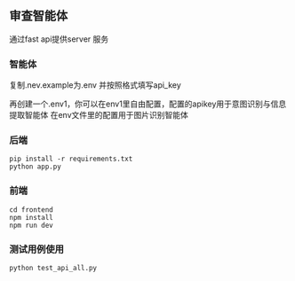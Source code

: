## 审查智能体

通过fast api提供server 服务

### 智能体

复制.nev.example为.env
并按照格式填写api_key

再创建一个.env1，你可以在env1里自由配置，配置的apikey用于意图识别与信息提取智能体
在env文件里的配置用于图片识别智能体


### 后端

```commandline
pip install -r requirements.txt
python app.py
```


### 前端

```commandline
cd frontend
npm install
npm run dev
```

### 测试用例使用

```commandline
python test_api_all.py
```
